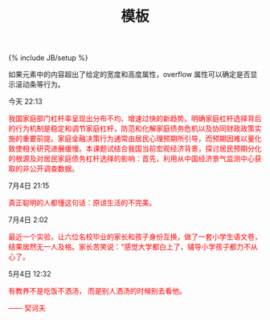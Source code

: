 ﻿---
layout: post
title: "模板"
description: ""
category: 域外
tags: [生活]
---
{% include JB/setup %}













<p>如果元素中的内容超出了给定的宽度和高度属性，overflow 属性可以确定是否显示滚动条等行为。</p>
<div>


<p>今天 22:13</p>


<font  color="red">我国家庭部门杠杆率呈现出分布不均、增速过快的新趋势。明确家庭杠杆选择背后的行为机制是稳定和调节家庭杠杆，防范和化解家庭债务危机以及协同财政政策实施的重要前提。家庭金融决策行为通常由居民心理预期所引导，而预期因难以量化致使相关研究进展缓慢。本课题试结合我国当前宏观经济背景，探讨居民预期分化的根源及对居民家庭债务杠杆选择的影响：首先，利用从中国经济景气监测中心获取的非公开调查数据。</font>



<p>  </p>
<p>  </p>
<p>  </p>


<p>7月4日 21:15</p>
<font  color="red">真正聪明的人都懂这句话：原谅生活的不完美。</font>



<p>  </p>
<p>  </p>
<p>  </p>



<p>7月4日 2:02 </p>


<font  color="red">最近一个实验，让六位名校毕业的家长和孩子身份互换，做了一套小学生语文卷，结果居然无一人及格。家长苦笑说：“感觉大学都白上了，辅导小学孩子都力不从心了。</font>




<p>  </p>
<p>  </p>
<p>  </p>

<p>5月4日 12:32 </p>


<font  color="red">有教养不是吃饭不洒汤， 
而是别人洒汤的时候别去看他。

​—— 契诃夫 ​​​​</font>

</div>












